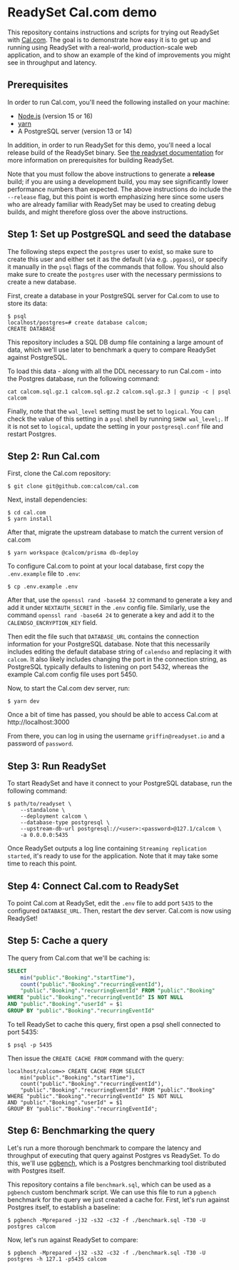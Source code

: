 # ReadySet Cal.com demo

This repository contains instructions and scripts for trying out ReadySet with
[Cal.com][]. The goal is to demonstrate how easy it is to get up and running
using ReadySet with a real-world, production-scale web application, and to show
an example of the kind of improvements you might see in throughput and latency.

[Cal.com]: https://github.com/calcom/cal.com

## Prerequisites

In order to run Cal.com, you'll need the following installed on your machine:

- [Node.js](https://nodejs.org/en) (version 15 or 16)
- [yarn](https://yarnpkg.com/)
- A PostgreSQL server (version 13 or 14)

In addition, in order to run ReadySet for this demo, you'll need a local
release build of the ReadySet binary. See [the readyset
documentation](https://github.com/readysettech/readyset#development) for more
information on prerequisites for building ReadySet.

Note that you must follow the above instructions to generate a **release**
build; if you are using a development build, you may see significantly lower
performance numbers than expected. The above instructions do include the
`--release` flag, but this point is worth emphasizing here since some users
who are already familiar with ReadySet may be used to creating debug builds,
and might therefore gloss over the above instructions.

## Step 1: Set up PostgreSQL and seed the database

The following steps expect the `postgres` user to exist, so make sure to create
this user and either set it as the default (via e.g. `.pgpass`), or specify it
manually in the `psql` flags of the commands that follow. You should also make
sure to create the `postgres` user with the necessary permissions to create a
new database.

First, create a database in your PostgreSQL server for Cal.com to use to store
its data:

```shellsession
$ psql
localhost/postgres=# create database calcom;
CREATE DATABASE
```

This repository includes a SQL DB dump file containing a large amount of data,
which we'll use later to benchmark a query to compare ReadySet against
PostgreSQL.

To load this data - along with all the DDL necessary to run Cal.com - into the
Postgres database, run the following command:

``` shellsession
cat calcom.sql.gz.1 calcom.sql.gz.2 calcom.sql.gz.3 | gunzip -c | psql calcom
```

Finally, note that the `wal_level` setting must be set to `logical`. You can
check the value of this setting in a `psql` shell by running `SHOW wal_level;`.
If it is not set to `logical`, update the setting in your `postgresql.conf`
file and restart Postgres.

## Step 2: Run Cal.com

First, clone the Cal.com repository:

```shellsession
$ git clone git@github.com:calcom/cal.com
```

Next, install dependencies:

``` shellsession
$ cd cal.com
$ yarn install
```

After that, migrate the upstream database to match the current version of cal.com

``` shellsession
$ yarn workspace @calcom/prisma db-deploy
```

To configure Cal.com to point at your local database, first copy the
`.env.example` file to `.env`:

``` shellsession
$ cp .env.example .env
```

After that, use the `openssl rand -base64 32` command to generate a key and add
it under `NEXTAUTH_SECRET` in the `.env` config file. Similarly, use the
command `openssl rand -base64 24` to generate a key and add it to the
`CALENDSO_ENCRYPTION_KEY` field.

Then edit the file such that `DATABASE_URL` contains the connection information
for your PostgreSQL database. Note that this necessarily includes editing the
default database string of `calendso` and replacing it with `calcom`. It also
likely includes changing the port in the connection string, as PostgreSQL
typically defaults to listening on port 5432, whereas the example Cal.com
config file uses port 5450.

Now, to start the Cal.com dev server, run:

``` shellsession
$ yarn dev
```

Once a bit of time has passed, you should be able to access Cal.com at
http://localhost:3000

From there, you can log in using the username `griffin@readyset.io` and a
password of `password`.

## Step 3: Run ReadySet

To start ReadySet and have it connect to your PostgreSQL database, run the
following command:

``` shellsession
$ path/to/readyset \
    --standalone \
    --deployment calcom \
    --database-type postgresql \
    --upstream-db-url postgresql://<user>:<password>@127.1/calcom \
    -a 0.0.0.0:5435
```

Once ReadySet outputs a log line containing `Streaming replication started`,
it's ready to use for the application. Note that it may take some time to reach
this point.

## Step 4: Connect Cal.com to ReadySet

To point Cal.com at ReadySet, edit the `.env` file to add port `5435` to
the configured `DATABASE_URL`. Then, restart the dev server. Cal.com is now
using ReadySet!

## Step 5: Cache a query

The query from Cal.com that we'll be caching is:

``` sql
SELECT
    min("public"."Booking"."startTime"),
    count("public"."Booking"."recurringEventId"),
    "public"."Booking"."recurringEventId" FROM "public"."Booking"
WHERE "public"."Booking"."recurringEventId" IS NOT NULL
AND "public"."Booking"."userId" = $1
GROUP BY "public"."Booking"."recurringEventId"
```

To tell ReadySet to cache this query, first open a psql shell connected to port
5435:

``` shellsession
$ psql -p 5435
```

Then issue the `CREATE CACHE FROM` command with the query:

``` shellsession
localhost/calcom=> CREATE CACHE FROM SELECT
    min("public"."Booking"."startTime"),
    count("public"."Booking"."recurringEventId"),
    "public"."Booking"."recurringEventId" FROM "public"."Booking"
WHERE "public"."Booking"."recurringEventId" IS NOT NULL
AND "public"."Booking"."userId" = $1
GROUP BY "public"."Booking"."recurringEventId";
```

## Step 6: Benchmarking the query

Let's run a more thorough benchmark to compare the latency and throughput of
executing that query against Postgres vs ReadySet. To do this, we'll use
[pgbench](https://www.postgresql.org/docs/current/pgbench.html), which is a
Postgres benchmarking tool distributed with Postgres itself.

This repository contains a file `benchmark.sql`, which can be used as a
`pgbench` custom benchmark script. We can use this file to run a `pgbench`
benchmark for the query we just created a cache for. First, let's run against
Postgres itself, to establish a baseline:

``` shellsession
$ pgbench -Mprepared -j32 -s32 -c32 -f ./benchmark.sql -T30 -U postgres calcom
```

Now, let's run against ReadySet to compare:

``` shellsession
$ pgbench -Mprepared -j32 -s32 -c32 -f ./benchmark.sql -T30 -U postgres -h 127.1 -p5435 calcom
```
